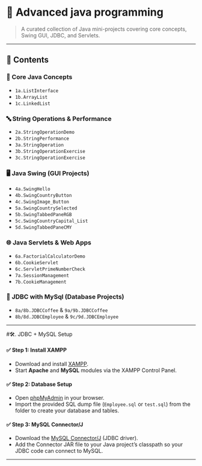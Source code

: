 # 🚀 Advanced java programming

> A curated collection of Java mini-projects covering core concepts, Swing GUI, JDBC, and Servlets.

---

## 📂 Contents

###  🧱 Core Java Concepts
- `1a.ListInterface`
- `1b.ArrayList`
- `1c.LinkedList`

###  🔤 String Operations & Performance
- `2a.StringOperationDemo`
- `2b.StringPerformance`
- `3a.StringOperation`
- `3b.StringOperationExercise`
- `3c.StringOperationExercise`

###  🖥️ Java Swing (GUI Projects)
- `4a.SwingHello`
- `4b.SwingCountryButton`
- `4c.SwingImage_Button`
- `5a.SwingCountrySelected`
- `5b.SwingTabbedPaneRGB`
- `5c.SwingCountryCapital_List`
- `5d.SwingTabbedPaneCMY`

###  🌐 Java Servlets & Web Apps
- `6a.FactorialCalculatorDemo`
- `6b.CookieServlet`
- `6c.ServletPrimeNumberCheck`
- `7a.SessionManagement`
- `7b.CookieManagement`

###  💾 JDBC with MySql (Database Projects)
- `8a/8b.JDBCCoffee` & `9a/9b.JDBCCoffee`
- `8b/8d.JDBCEmployee` & `9c/9d.JDBCEmployee`

---

#🛠️. JDBC + MySQL Setup

#### ✅ Step 1: Install XAMPP
- Download and install [XAMPP](https://www.apachefriends.org/index.html).
- Start **Apache** and **MySQL** modules via the XAMPP Control Panel.

#### ✅ Step 2: Database Setup
- Open [phpMyAdmin](http://localhost/phpmyadmin) in your browser.
- Import the provided SQL dump file (`Employee.sql` or `test.sql`) from the  folder to create your database and tables.

#### ✅ Step 3: MySQL Connector/J
- Download the [MySQL Connector/J](https://dev.mysql.com/downloads/connector/j/) (JDBC driver).
- Add the Connector JAR file to your Java project’s classpath so your JDBC code can connect to MySQL.

---

